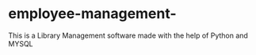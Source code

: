 # employee-management-
This is a Library Management software made with the help of Python and MYSQL
